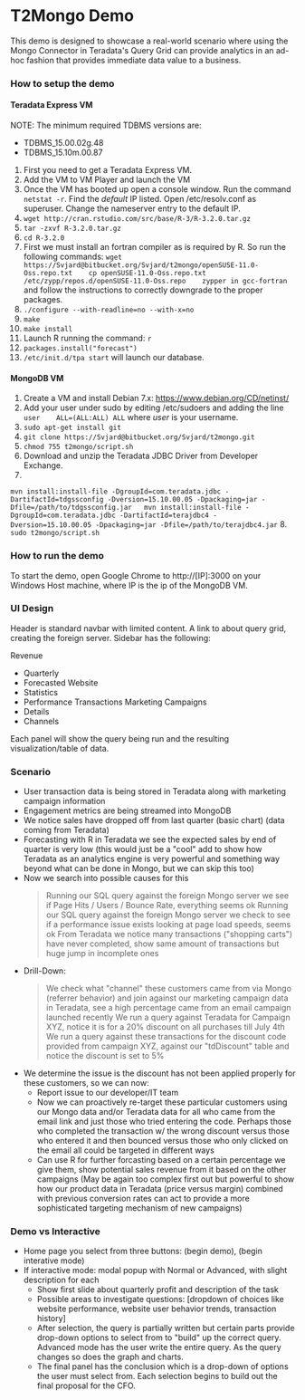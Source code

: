 T2Mongo Demo
============

This demo is designed to showcase a real-world scenario where using the Mongo Connector in Teradata's
Query Grid can provide analytics in an ad-hoc fashion that provides immediate data value to a
business.

### How to setup the demo

#### Teradata Express VM

NOTE: The minimum required TDBMS versions are:
- TDBMS_15.00.02g.48
- TDBMS_15.10m.00.87

1. First you need to get a Teradata Express VM.
2. Add the VM to VM Player and launch the VM
3. Once the VM has booted up open a console window. Run the command `netstat -r`. Find the *default* IP listed. Open /etc/resolv.conf as superuser. Change the nameserver entry to the default IP.
4. `wget http://cran.rstudio.com/src/base/R-3/R-3.2.0.tar.gz`
5. `tar -zxvf R-3.2.0.tar.gz`
6. `cd R-3.2.0`
7. First we must install an fortran compiler as is required by R. So run the following commands:
  `wget https://Svjard@bitbucket.org/Svjard/t2mongo/openSUSE-11.0-Oss.repo.txt   
  cp openSUSE-11.0-Oss.repo.txt /etc/zypp/repos.d/openSUSE-11.0-Oss.repo   
  zypper in gcc-fortran`  
  and follow the instructions to correctly downgrade to the proper packages.
7. `./configure --with-readline=no --with-x=no`
8. `make`
9. `make install`
10. Launch R running the command: `r`
11. `packages.install("forecast")`
12. `/etc/init.d/tpa start` will launch our database.

#### MongoDB VM
1. Create a VM and install Debian 7.x: https://www.debian.org/CD/netinst/
2. Add your user under sudo by editing /etc/sudoers and adding the line `user    ALL=(ALL:ALL) ALL` where *user* is
your username.
3. `sudo apt-get install git`
4. `git clone https://Svjard@bitbucket.org/Svjard/t2mongo.git`
5. `chmod 755 t2mongo/script.sh`
6. Download and unzip the Teradata JDBC Driver from Developer Exchange.
7. 
`mvn install:install-file -DgroupId=com.teradata.jdbc -DartifactId=tdgssconfig -Dversion=15.10.00.05 -Dpackaging=jar -Dfile=/path/to/tdgssconfig.jar  
mvn install:install-file -DgroupId=com.teradata.jdbc -DartifactId=terajdbc4 -Dversion=15.10.00.05 -Dpackaging=jar -Dfile=/path/to/terajdbc4.jar`
8. `sudo t2mongo/script.sh`

### How to run the demo

To start the demo, open Google Chrome to http://[IP]:3000 on your Windows Host machine, where IP is the ip of the MongoDB VM.

### UI Design

Header is standard navbar with limited content. A link to about query grid, creating the foreign server.
Sidebar has the following:

Revenue
  - Quarterly
  - Forecasted
Website
  - Statistics
  - Performance
Transactions
Marketing Campaigns
  - Details
  - Channels

Each panel will show the query being run and the resulting visualization/table of data.

### Scenario

  * User transaction data is being stored in Teradata along with marketing campaign information
  * Engagement metrics are being streamed into MongoDB
  * We notice sales have dropped off from last quarter (basic chart) (data coming from Teradata)
  * Forecasting with R in Teradata we see the expected sales by end of quarter is very low (this would just be a "cool" add to show how Teradata as an analytics engine is very powerful and something way beyond what can be done in Mongo, but we can skip this too)
  * Now we search into possible causes for this
    > Running our SQL query against the foreign Mongo server we see if Page Hits / Users / Bounce Rate, everything seems ok
    >  Running our SQL query against the foreign Mongo server we check to see if a performance issue exists looking at page load speeds, seems ok
    > From Teradata we notice many transactions ("shopping carts") have never completed, show same amount of transactions but huge jump in incomplete ones
  * Drill-Down:
    > We check what "channel" these customers came from via Mongo (referrer behavior) and join against our marketing campaign data in Teradata, see a high percentage came from an email campaign launched recently
    > We run a query against Teradata for Campaign XYZ, notice it is for a 20% discount on all purchases till July 4th
    > We run a query against these transactions for the discount code provided from campaign XYZ, against our "tdDiscount" table and notice the discount is set to 5% 
  * We determine the issue is the discount has not been applied properly for these customers, so we can now:
    - Report issue to our developer/IT team
    - Now we can proactively re-target these particular customers using our Mongo data and/or Teradata data for all who came from the email link and just those who tried entering the code. Perhaps those who completed the transaction w/ the wrong discount versus those who entered it and then bounced versus those who only clicked on the email all could be targeted in different ways
    - Can use R for further forcasting based on a certain percentage we give them, show potential sales revenue from it based on the other campaigns (May be again too complex first out but powerful to show how our product data in Teradata (price versus margin) combined with previous conversion rates can act to provide a more sophisticated targeting mechanism of new campaigns)

### Demo vs Interactive

  * Home page you select from three buttons: (begin demo), (begin interative mode)
  * If interactive mode: modal popup with Normal or Advanced, with slight description for each
    * Show first slide about quarterly profit and description of the task
    * Possible areas to investigate questions: [dropdown of choices like website performance, website user behavior trends, transaction history]
    * After selection, the query is partially written but certain parts provide drop-down options to select from to "build" up the correct query. Advanced mode has the user write the entire query. As the query changes so does the graph and charts.
    * The final panel has the conclusion which is a drop-down of options the user must select from. Each selection begins to build out the final proposal for the CFO.
